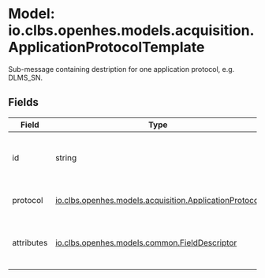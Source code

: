 # Model: io.clbs.openhes.models.acquisition.ApplicationProtocolTemplate

Sub-message containing destription for one application protocol, e.g. DLMS_SN.

## Fields

| Field | Type | Description |
| --- | --- | --- |
| id | string | Unique identifier of the application protocol. |
| protocol | [io.clbs.openhes.models.acquisition.ApplicationProtocol](model-io-clbs-openhes-models-acquisition-applicationprotocol.md) | The application protocol. |
| attributes | [io.clbs.openhes.models.common.FieldDescriptor](model-io-clbs-openhes-models-common-fielddescriptor.md) | The list of attribute definitions for the protocol. |

